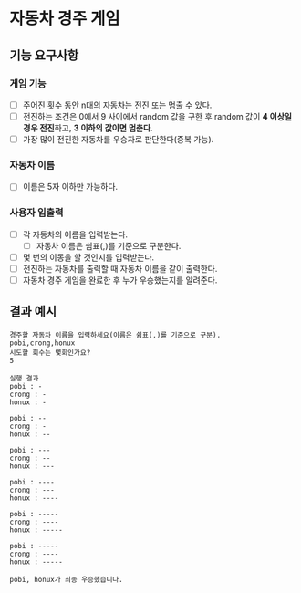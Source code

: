 # 자동차 경주 게임

## 기능 요구사항
### 게임 기능
- [ ] 주어진 횟수 동안 n대의 자동차는 전진 또는 멈출 수 있다.
- [ ] 전진하는 조건은 0에서 9 사이에서 random 값을 구한 후 random 값이 **4 이상일 경우 전진**하고, **3 이하의 값이면 멈춘다**.
- [ ] 가장 많이 전진한 자동차를 우승자로 판단한다(중복 가능).
### 자동차 이름
- [ ] 이름은 5자 이하만 가능하다.
### 사용자 입출력
- [ ] 각 자동차의 이름을 입력받는다.
    - [ ] 자동차 이름은 쉼표(,)를 기준으로 구분한다.
- [ ] 몇 번의 이동을 할 것인지를 입력받는다.
- [ ] 전진하는 자동차를 출력할 때 자동차 이름을 같이 출력한다.
- [ ] 자동차 경주 게임을 완료한 후 누가 우승했는지를 알려준다.

## 결과 예시
```
경주할 자동차 이름을 입력하세요(이름은 쉼표(,)를 기준으로 구분).
pobi,crong,honux
시도할 회수는 몇회인가요?
5

실행 결과
pobi : -
crong : -
honux : -

pobi : --
crong : -
honux : --

pobi : ---
crong : --
honux : ---

pobi : ----
crong : ---
honux : ----

pobi : -----
crong : ----
honux : -----

pobi : -----
crong : ----
honux : -----

pobi, honux가 최종 우승했습니다.
```
